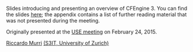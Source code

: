 Slides introducing and presenting an overview of CFEngine 3.  You can
find the slides [here][slides]; the appendix contains a list of
further reading material that was not presented during the meeting.

Originally presented at the [USE meeting][use] on February 24, 2015.

[Riccardo Murri][rm] [(S3IT, University of Zurich)][s3it]


[slides]: slides.pdf?raw=true
[rm]:     http://www.s3it.uzh.ch/about/team/#Riccardo.Murri
[s3it]:   http://www.s3it.uzh.ch/
[use]:    https://s3itwiki.uzh.ch/display/USE/